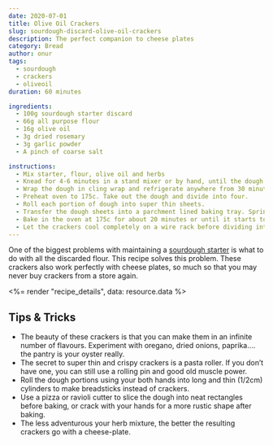 ```yaml
---
date: 2020-07-01
title: Olive Oil Crackers
slug: sourdough-discard-olive-oil-crackers
description: The perfect companion to cheese plates
category: Bread
author: onur
tags:
  - sourdough
  - crackers
  - oliveoil
duration: 60 minutes

ingredients:
  - 100g sourdough starter discard
  - 66g all purpose flour
  - 16g olive oil
  - 3g dried rosemary
  - 3g garlic powder
  - A pinch of coarse salt

instructions:
  - Mix starter, flour, olive oil and herbs
  - Knead for 4-6 minutes in a stand mixer or by hand, until the dough holds its shape
  - Wrap the dough in cling wrap and refrigerate anywhere from 30 minutes to 24hrs.
  - Preheat oven to 175c. Take out the dough and divide into four.
  - Roll each portion of dough into super thin sheets.
  - Transfer the dough sheets into a parchment lined baking tray. Sprinkle with a pinch of salt.
  - Bake in the oven at 175c for about 20 minutes or until it starts to brown.
  - Let the crackers cool completely on a wire rack before dividing into smaller pieces.
---
```


One of the biggest problems with maintaining a [sourdough starter](__GHOST_URL__/sourdough-starter-guide/) is what to do with all the discarded flour. This recipe solves this problem. These crackers also work perfectly with cheese plates, so much so that you may never buy crackers from a store again.

<%= render "recipe_details", data: resource.data %>

## Tips & Tricks

- The beauty of these crackers is that you can make them in an infinite number of flavours. Experiment with oregano, dried onions, paprika…. the pantry is your oyster really.
- The secret to super thin and crispy crackers is a pasta roller. If you don’t have one, you can still use a rolling pin and good old muscle power.
- Roll the dough portions using your both hands into long and thin (1/2cm) cylinders to make breadsticks instead of crackers.
- Use a pizza or ravioli cutter to slice the dough into neat rectangles before baking, or crack with your hands for a more rustic shape after baking.
- The less adventurous your herb mixture, the better the resulting crackers go with a cheese-plate.
